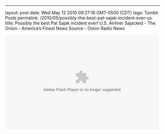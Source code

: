 ---
layout: post
date: Wed May 12 2010 09:27:16 GMT-0500 (CDT)
tags: Tumblr Posts
permalink: /2010/05/possibly-the-best-pat-sajak-incident-ever-us
title: Possibly the best Pat Sajak incident ever!
U.S. Airliner Sajacked - The Onion - America&rsquo;s Finest News Source - Onion Radio News

<object classid="clsid:d27cdb6e-ae6d-11cf-96b8-444553540000" codebase="http://download.macromedia.com/pub/shockwave/cabs/flash/swflash.cab#version=9,0,0,0" width="500" height="307" id="orn_player" align="middle"><param name="allowScriptAccess" value="sameDomain"><param name="movie" value="http://media.theonion.com/flash/audio/player/player.swf?soundFile=http%3A%2F%2Fmedia%2Etheonion%2Ecom%2Faudio%2Farticles%2Farticle%2F17411%2F493%5FSajacked%5FW%2Emp3&amp;title=U%2ES%2E%20Airliner%20Sajacked&amp;date=Wed%2C%20May%2012%202010&amp;slug=us%2Dairliner%2Dsajacked&amp;autostart=no"><param name="quality" value="high"><param name="bgcolor" value="#ffffff"><embed src="http://media.theonion.com/flash/audio/player/player.swf?soundFile=http%3A%2F%2Fmedia%2Etheonion%2Ecom%2Faudio%2Farticles%2Farticle%2F17411%2F493%5FSajacked%5FW%2Emp3&amp;title=U%2ES%2E%20Airliner%20Sajacked&amp;date=Wed%2C%20May%2012%202010&amp;slug=us%2Dairliner%2Dsajacked&amp;autostart=no" quality="high" bgcolor="#ffffff" width="500" height="307" name="player" align="middle" allowscriptaccess="sameDomain" type="application/x-shockwave-flash" pluginspage="http://www.adobe.com/go/getflashplayer"></object>
